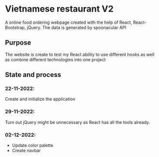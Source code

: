 # Vietnamese restaurant V2

A online food ordering webpage created with the help of React, React-Bootstrap, jQuery. The data is generated by spoonacular API

## Purpose
The website is create to test my React ability to use different hooks as well as combine different technologies into one project


## State and process

### 22-11-2022:
Create and initialize the application

### 29-11-2022:
Turn out jQuery might be unnecessary as React has all the tools already.

### 02-12-2022: 
- Update color palette
- Create navbar
